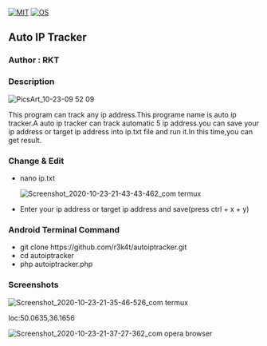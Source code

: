 
[![MIT](https://img.shields.io/packagist/l/doctrine/orm.svg)](https://github.com/r3k4t/autoiptracker/blob/master/LICENSE)
[![OS](https://img.shields.io/badge/Tested%20On-%20%7C%20Android-yellowgreen.svg)](https://termux.com/)


<h2>Auto IP Tracker</h2>

### Author : RKT ###

### Description ###


![PicsArt_10-23-09 52 09](https://user-images.githubusercontent.com/69615463/97031230-c41afe80-1581-11eb-9bc3-d21125142943.jpg)

 
This program can track any ip address.This programe name is auto ip tracker.A auto ip tracker can track automatic 5 ip address.you can save your ip address or target ip address into ip.txt file and run it.In this time,you can get result.

### Change & Edit ###

<ul>
<li>nano ip.txt</li>


![Screenshot_2020-10-23-21-43-43-462_com termux](https://user-images.githubusercontent.com/69615463/97031337-f167ac80-1581-11eb-8cb4-10a5d1cdc40d.jpg)
<li>Enter your ip address or target ip address and save(press ctrl + x + y)</li>
</ul>

### Android Terminal Command ###

<ul>
<li>git clone https://github.com/r3k4t/autoiptracker.git</li>
<li>cd autoiptracker</li>
<li>php autoiptracker.php</li>
</ul>

### Screenshots ###

![Screenshot_2020-10-23-21-35-46-526_com termux](https://user-images.githubusercontent.com/69615463/97032343-7dc69f00-1583-11eb-98e7-e5d6162ef955.jpg)

loc:50.0635,36.1656

![Screenshot_2020-10-23-21-37-27-362_com opera browser](https://user-images.githubusercontent.com/69615463/97031605-60450580-1582-11eb-96d8-d97ccb80332e.jpg)
